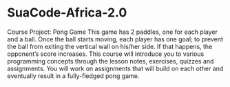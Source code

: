 # SuaCode-Africa-2.0

Course Project: Pong Game
This game has 2 paddles, one for each player and a ball. Once the ball starts moving, each player has one goal; to prevent the ball from exiting the vertical wall on his/her side. If that happens, the opponent’s score increases. This course will introduce you to various programming concepts through the lesson notes, exercises, quizzes and assignments. You will work on assignments that will build on each other and eventually result in a fully-fledged pong game.
